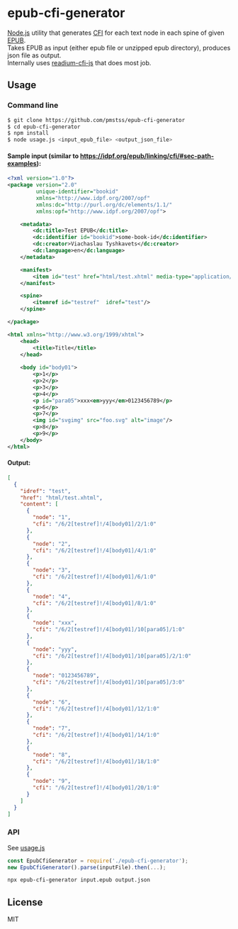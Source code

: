 # epub-cfi-generator

[Node.js](https://nodejs.org/) utility that generates [CFI](http://www.idpf.org/epub/linking/cfi/epub-cfi.html) for each text node in each spine of given [EPUB](http://idpf.org/epub).  
Takes EPUB as input (either epub file or unzipped epub directory), produces json file as output.  
Internally uses [readium-cfi-js](https://github.com/readium/readium-cfi-js) that does most job.

## Usage
### Command line

```sh
$ git clone https://github.com/pmstss/epub-cfi-generator
$ cd epub-cfi-generator
$ npm install
$ node usage.js <input_epub_file> <output_json_file>
```

#### Sample input (similar to https://idpf.org/epub/linking/cfi/#sec-path-examples):

```xml
<?xml version="1.0"?>
<package version="2.0"
         unique-identifier="bookid"
         xmlns="http://www.idpf.org/2007/opf"
         xmlns:dc="http://purl.org/dc/elements/1.1/"
         xmlns:opf="http://www.idpf.org/2007/opf">

    <metadata>
        <dc:title>Test EPUB</dc:title>
        <dc:identifier id="bookid">some-book-id</dc:identifier>
        <dc:creator>Viachaslau Tyshkavets</dc:creator>
        <dc:language>en</dc:language>
    </metadata>

    <manifest>
        <item id="test" href="html/test.xhtml" media-type="application/xhtml+xml"/>
    </manifest>

    <spine>
        <itemref id="testref"  idref="test"/>
    </spine>

</package>
```

```xml
<html xmlns="http://www.w3.org/1999/xhtml">
    <head>
        <title>Title</title>
    </head>
    
    <body id="body01">
        <p>1</p>
        <p>2</p>
        <p>3</p>
        <p>4</p>
        <p id="para05">xxx<em>yyy</em>0123456789</p>
        <p>6</p>
        <p>7</p>
        <img id="svgimg" src="foo.svg" alt="image"/>
        <p>8</p>
        <p>9</p>
    </body>
</html>
```

#### Output:

```json
[
  {
    "idref": "test",
    "href": "html/test.xhtml",
    "content": [
      {
        "node": "1",
        "cfi": "/6/2[testref]!/4[body01]/2/1:0"
      },
      {
        "node": "2",
        "cfi": "/6/2[testref]!/4[body01]/4/1:0"
      },
      {
        "node": "3",
        "cfi": "/6/2[testref]!/4[body01]/6/1:0"
      },
      {
        "node": "4",
        "cfi": "/6/2[testref]!/4[body01]/8/1:0"
      },
      {
        "node": "xxx",
        "cfi": "/6/2[testref]!/4[body01]/10[para05]/1:0"
      },
      {
        "node": "yyy",
        "cfi": "/6/2[testref]!/4[body01]/10[para05]/2/1:0"
      },
      {
        "node": "0123456789",
        "cfi": "/6/2[testref]!/4[body01]/10[para05]/3:0"
      },
      {
        "node": "6",
        "cfi": "/6/2[testref]!/4[body01]/12/1:0"
      },
      {
        "node": "7",
        "cfi": "/6/2[testref]!/4[body01]/14/1:0"
      },
      {
        "node": "8",
        "cfi": "/6/2[testref]!/4[body01]/18/1:0"
      },
      {
        "node": "9",
        "cfi": "/6/2[testref]!/4[body01]/20/1:0"
      }
    ]
  }
]
```

### API

See [usage.js](usage.js)

```js
const EpubCfiGenerator = require('./epub-cfi-generator');
new EpubCfiGenerator().parse(inputFile).then(...);
```

```sh
npx epub-cfi-generator input.epub output.json
```

License
----
MIT
